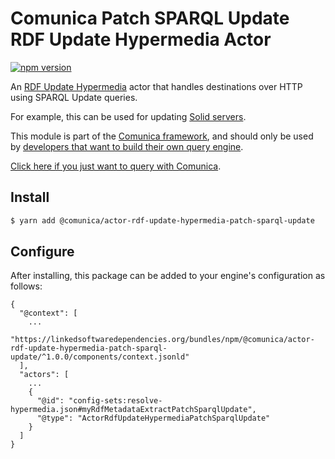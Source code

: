 # Comunica Patch SPARQL Update RDF Update Hypermedia Actor

[![npm version](https://badge.fury.io/js/%40comunica%2Factor-rdf-update-hypermedia-patch-sparql-update.svg)](https://www.npmjs.com/package/@comunica/actor-rdf-update-hypermedia-patch-sparql-update)

An [RDF Update Hypermedia](https://github.com/comunica/comunica/tree/master/packages/bus-rdf-update-hypermedia) actor
that handles destinations over HTTP using SPARQL Update queries.

For example, this can be used for updating [Solid servers](https://github.com/solid/solid-spec/blob/master/api-rest.md#alternative-using-sparql-1).

This module is part of the [Comunica framework](https://github.com/comunica/comunica),
and should only be used by [developers that want to build their own query engine](https://comunica.dev/docs/modify/).

[Click here if you just want to query with Comunica](https://comunica.dev/docs/query/).

## Install

```bash
$ yarn add @comunica/actor-rdf-update-hypermedia-patch-sparql-update
```

## Configure

After installing, this package can be added to your engine's configuration as follows:
```text
{
  "@context": [
    ...
    "https://linkedsoftwaredependencies.org/bundles/npm/@comunica/actor-rdf-update-hypermedia-patch-sparql-update/^1.0.0/components/context.jsonld"  
  ],
  "actors": [
    ...
    {
      "@id": "config-sets:resolve-hypermedia.json#myRdfMetadataExtractPatchSparqlUpdate",
      "@type": "ActorRdfUpdateHypermediaPatchSparqlUpdate"
    }
  ]
}
```
